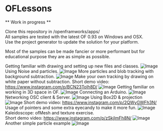 # OFLessons
** Work in progress **

Clone this repository in /openframworks/apps/  
All samples are tested with the latest OF 0.93 on Windows and OSX.  
Use the project generator to update the solution for your platform.  

Most of the samples can be made fancier or more performant but for educational purpose they are as simple as possible.  

Getting familiar with drawing and setting up new files and classes.
![Image](/Images/1_drawSample.png)
Using Noise and particles.
![Image](/Images/2_particles_and_noise.png)
More particles and blob tracking with background subtraction.
![Image](/Images/3_shootTheFinger.png)
Make your own tracking by drawing on white paper without subtraction.
Short demo video: https://www.instagram.com/p/BCN23Tolh8D/
![Image](/Images/4_basicTracking.png)
Getting familiar on working in 3D space in OF.
![Image](/Images/5_3D_space.png)
Connecting an Arduino.
![Image](/Images/6_arduino.png)
Networking OSC client & Server.
![Image](/Images/7_Networking_OSC.png)
Using Box2D & projection
![Image](/Images/8_Box2D.png)
Short demo video:  https://www.instagram.com/p/2QWyGWFh3N/
Usage of pointers and some extra eyecandy to make it more fun.
![Image](/Images/9_UI_and_sound.png)
Kaleidoscope: ofMesh and texture exercise.  
Short demo video: https://www.instagram.com/p/zSkjlmFh8N/
![Image](/Images/10_Kaleidoscope.png)
Another simple particle example
![Image](/Images/extra_particles.png)

